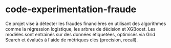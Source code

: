 # code-experimentation-fraude
 Ce projet vise à détecter les fraudes financières en utilisant des algorithmes comme la régression logistique, les arbres de décision et XGBoost. Les modèles sont entraînés sur des données étiquetées, optimisés via Grid Search et évalués à l'aide de métriques clés (precision, recall). 
